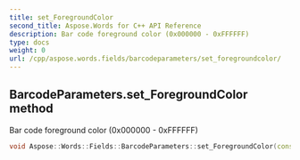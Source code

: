 ```yaml
---
title: set_ForegroundColor
second_title: Aspose.Words for C++ API Reference
description: Bar code foreground color (0x000000 - 0xFFFFFF) 
type: docs
weight: 0
url: /cpp/aspose.words.fields/barcodeparameters/set_foregroundcolor/
---
```

## BarcodeParameters.set_ForegroundColor method


Bar code foreground color (0x000000 - 0xFFFFFF)

```cpp
void Aspose::Words::Fields::BarcodeParameters::set_ForegroundColor(const System::String &value)
```

